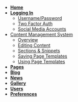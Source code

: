 * [**Home**](/)
* [**Logging In**](login.md)
	* <a href="/#/login#logging-in-with-usernamepassword">Username/Password</a>
	* <a href="/#/login#logging-in-with-two-factor-auth">Two Factor Auth</a>
	* <a href="/#/login#social-media-accounts">Social Media Accounts</a>
* <a href="/#/cms?id=content-management-system">Content Management System</a>
	* <a href="/#/cms?id=overview">Overview</a>
	* <a href="/#/cms?id=making-content-editable">Editing Content</a>
	* <a href="/#/cms?id=sections-amp-snippets">Sections & Snippets</a>
	* <a href="/#/cms?id=using-page-templates">Saving Page Templates</a>
	* <a href="/#/cms?id=saving-page-templates">Using Page Templates</a>
* [**Pages**](pages.md)
* [**Blog**](blog.md)
* [**News**](news.md)
* [**Gallery**](gallery.md)
* [**Users**](users.md)
* [**Preferences**](prefs.md)